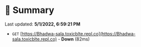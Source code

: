 # 📖 Summary
Last updated: **5/1/2022, 6:59:21 PM**

- `GET` [https://Bhadwa-sala.toxicblte.repl.co](https://Bhadwa-sala.toxicblte.repl.co) - **Down** (82ms)
